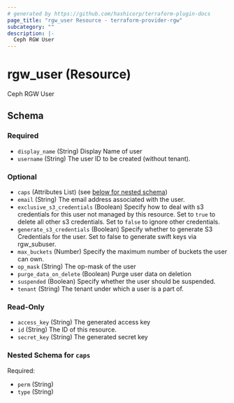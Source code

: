 ```yaml
---
# generated by https://github.com/hashicorp/terraform-plugin-docs
page_title: "rgw_user Resource - terraform-provider-rgw"
subcategory: ""
description: |-
  Ceph RGW User
---
```


# rgw_user (Resource)

Ceph RGW User



<!-- schema generated by tfplugindocs -->
## Schema

### Required

- `display_name` (String) Display Name of user
- `username` (String) The user ID to be created (without tenant).

### Optional

- `caps` (Attributes List) (see [below for nested schema](#nestedatt--caps))
- `email` (String) The email address associated with the user.
- `exclusive_s3_credentials` (Boolean) Specify how to deal with s3 credentials for this user not managed by this resource. Set to `true` to delete all other s3 credentials. Set to `false` to ignore other credentials.
- `generate_s3_credentials` (Boolean) Specify whether to generate S3 Credentials for the user. Set to false to generate swift keys via rgw_subuser.
- `max_buckets` (Number) Specify the maximum number of buckets the user can own.
- `op_mask` (String) The op-mask of the user
- `purge_data_on_delete` (Boolean) Purge user data on deletion
- `suspended` (Boolean) Specify whether the user should be suspended.
- `tenant` (String) The tenant under which a user is a part of.

### Read-Only

- `access_key` (String) The generated access key
- `id` (String) The ID of this resource.
- `secret_key` (String) The generated secret key

<a id="nestedatt--caps"></a>
### Nested Schema for `caps`

Required:

- `perm` (String)
- `type` (String)



